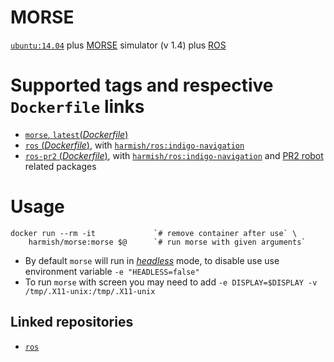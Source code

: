 # MORSE

[`ubuntu:14.04`](https://hub.docker.com/_/ubuntu/) plus [MORSE](https://www.openrobots.org/wiki/morse) simulator (v 1.4) plus [ROS](http://www.ros.org/)

#  Supported tags and respective `Dockerfile` links

- [`morse`, `latest`(*Dockerfile*)](https://github.com/harmishhk/dockerfiles/blob/master/morse/morse/Dockerfile)
- [`ros` (*Dockerfile*)](https://github.com/harmishhk/dockerfiles/blob/master/morse/ros/Dockerfile), with [`harmish/ros:indigo-navigation`](https://hub.docker.com/r/harmish/ros/)
- [`ros-pr2` (*Dockerfile*)](https://github.com/harmishhk/dockerfiles/blob/master/morse/ros-pr2/Dockerfile), with [`harmish/ros:indigo-navigation`](https://hub.docker.com/r/harmish/ros/) and [PR2 robot](http://wiki.ros.org/Robots/PR2) related packages

# Usage

```console
docker run --rm -it             `# remove container after use` \
    harmish/morse:morse $@      `# run morse with given arguments`
```

- By default `morse` will run in [*headless*](https://sympa.laas.fr/sympa/arc/morse-users/2013-10/msg00105.html) mode, to disable use use environment variable `-e "HEADLESS=false"`
- To run `morse` with screen you may need to add `-e DISPLAY=$DISPLAY -v /tmp/.X11-unix:/tmp/.X11-unix`

## Linked repositories

- [`ros`](https://hub.docker.com/_/ros/)
